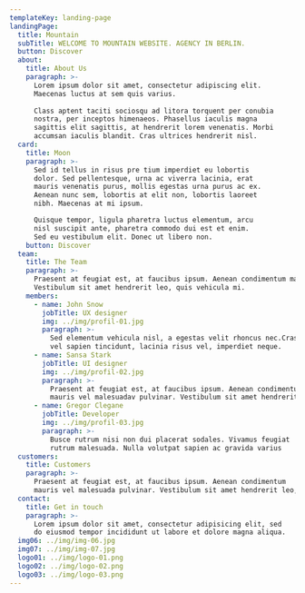 ```yaml
---
templateKey: landing-page
landingPage:
  title: Mountain
  subTitle: WELCOME TO MOUNTAIN WEBSITE. AGENCY IN BERLIN.
  button: Discover
  about:
    title: About Us
    paragraph: >-
      Lorem ipsum dolor sit amet, consectetur adipiscing elit.
      Maecenas luctus at sem quis varius.
      
      Class aptent taciti sociosqu ad litora torquent per conubia
      nostra, per inceptos himenaeos. Phasellus iaculis magna
      sagittis elit sagittis, at hendrerit lorem venenatis. Morbi
      accumsan iaculis blandit. Cras ultrices hendrerit nisl.
  card:
    title: Moon
    paragraph: >-
      Sed id tellus in risus pre tium imperdiet eu lobortis
      dolor. Sed pellentesque, urna ac viverra lacinia, erat
      mauris venenatis purus, mollis egestas urna purus ac ex.
      Aenean nunc sem, lobortis at elit non, lobortis laoreet
      nibh. Maecenas at mi ipsum.

      Quisque tempor, ligula pharetra luctus elementum, arcu
      nisl suscipit ante, pharetra commodo dui est et enim.
      Sed eu vestibulum elit. Donec ut libero non.
    button: Discover
  team:
    title: The Team
    paragraph: >-
      Praesent at feugiat est, at faucibus ipsum. Aenean condimentum mauris vel malesuada pulvinar.
      Vestibulum sit amet hendrerit leo, quis vehicula mi.
    members:
      - name: John Snow
        jobTitle: UX designer
        img: ../img/profil-01.jpg
        paragraph: >-
          Sed elementum vehicula nisl, a egestas velit rhoncus nec.Cras
          vel sapien tincidunt, lacinia risus vel, imperdiet neque.
      - name: Sansa Stark
        jobTitle: UI designer
        img: ../img/profil-02.jpg
        paragraph: >-
          Praesent at feugiat est, at faucibus ipsum. Aenean condimentum
          mauris vel malesuadav pulvinar. Vestibulum sit amet hendrerit leo, quis vehicula mi.
      - name: Gregor Clegane
        jobTitle: Developer
        img: ../img/profil-03.jpg
        paragraph: >-
          Busce rutrum nisi non dui placerat sodales. Vivamus feugiat
          rutrum malesuada. Nulla volutpat sapien ac gravida varius  
  customers:
    title: Customers
    paragraph: >-
      Praesent at feugiat est, at faucibus ipsum. Aenean condimentum
      mauris vel malesuada pulvinar. Vestibulum sit amet hendrerit leo, quis vehicula mi.
  contact:
    title: Get in touch
    paragraph: >-
      Lorem ipsum dolor sit amet, consectetur adipisicing elit, sed
      do eiusmod tempor incididunt ut labore et dolore magna aliqua.
  img06: ../img/img-06.jpg
  img07: ../img/img-07.jpg
  logo01: ../img/logo-01.png
  logo02: ../img/logo-02.png
  logo03: ../img/logo-03.png
---
```

